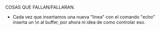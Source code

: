 COSAS QUE FALLAN/FALLARAN.

- Cada vez que insertamos una nueva "linea" con el comando
"echo" inserta un \n al buffer, por ahora ni idea de como 
controlar eso.
